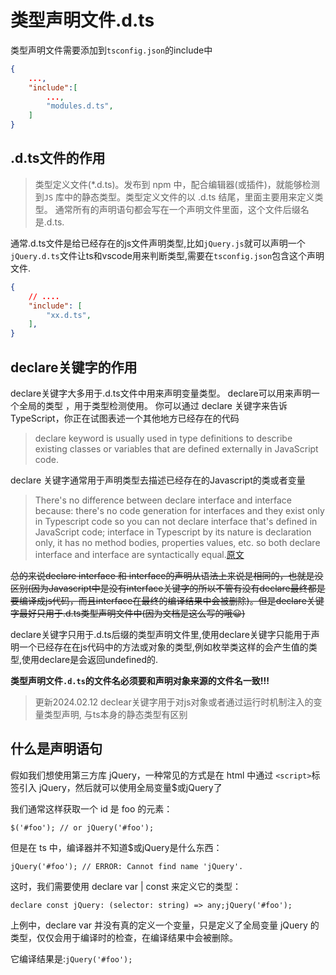 # 类型声明文件.d.ts

类型声明文件需要添加到`tsconfig.json`的include中

``` json
{
    ...,
    "include":[
        ...,
        "modules.d.ts",
    ]
}
```

## .d.ts文件的作用

>类型定义文件(*.d.ts)。发布到 npm 中，配合编辑器(或插件)，就能够检测到`JS` 库中的静态类型。类型定义文件的以 .d.ts 结尾，里面主要用来定义类型。
通常所有的声明语句都会写在一个声明文件里面，这个文件后缀名是.d.ts.

通常.d.ts文件是给已经存在的js文件声明类型,比如`jQuery.js`就可以声明一个`jQuery.d.ts`文件让ts和vscode用来判断类型,需要在`tsconfig.json`包含这个声明文件.

``` json
{
    // ....
    "include": [
        "xx.d.ts",
    ],
}
```

## declare关键字的作用

declare关键字大多用于.d.ts文件中用来声明变量类型。
declare可以用来声明一个全局的类型 ，用于类型检测使用。
你可以通过 declare 关键字来告诉 TypeScript，你正在试图表述一个其他地方已经存在的代码
>declare keyword is usually used in type definitions to describe existing classes or variables that are defined externally in JavaScript code.

declare 关键字通常用于声明类型去描述已经存在的Javascript的类或者变量

>There's no difference between declare interface and interface because:
there's no code generation for interfaces and they exist only in Typescript code so you can not declare interface that's defined in JavaScript code;
interface in Typescript by its nature is declaration only, it has no method bodies, properties values, etc. so both declare interface and interface are syntactically equal.[原文](<https://stackoverflow.com/questions/38683155/difference-between-interface-and-declare-interface/38683294>)

~~总的来说declare interface 和 interface的声明从语法上来说是相同的，也就是没区别(因为Javascript中是没有interface关键字的所以不管有没有declare最终都是要编译成js代码，而且interface在最终的编译结果中会被删除)。但是declare关键字最好只用于.d.ts类型声明文件中(因为文档是这么写的哦😀)~~

declare关键字只用于.d.ts后缀的类型声明文件里,使用declare关键字只能用于声明一个已经存在在js代码中的方法或对象的类型,例如枚举类这样的会产生值的类型,使用declare是会返回undefined的.

**类型声明文件`.d.ts`的文件名必须要和声明对象来源的文件名一致!!!**

> 更新2024.02.12
> declear关键字用于对js对象或者通过运行时机制注入的变量类型声明, 与ts本身的静态类型有区别

## 什么是声明语句

假如我们想使用第三方库 jQuery，一种常见的方式是在 html 中通过 `<script>`标签引入 jQuery，然后就可以使用全局变量$或jQuery了

我们通常这样获取一个 id 是 foo 的元素：

`$('#foo'); // or jQuery('#foo');`

但是在 ts 中，编译器并不知道$或jQuery是什么东西：

`jQuery('#foo'); // ERROR: Cannot find name 'jQuery'.`

这时，我们需要使用 declare var | const 来定义它的类型：

`declare const jQuery: (selector: string) => any;jQuery('#foo');`

上例中，declare var 并没有真的定义一个变量，只是定义了全局变量 jQuery 的类型，仅仅会用于编译时的检查，在编译结果中会被删除。

它编译结果是:`jQuery('#foo');`
